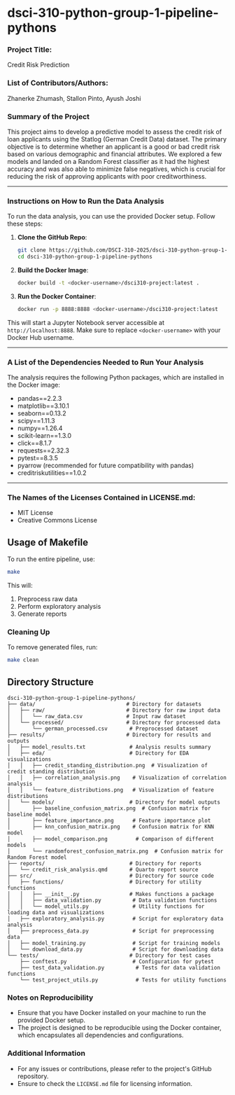 # dsci-310-python-group-1-pipeline-pythons

### Project Title: 
Credit Risk Prediction

### List of Contributors/Authors: 
Zhanerke Zhumash, Stallon Pinto, Ayush Joshi

### Summary of the Project 
This project aims to develop a predictive model to assess the credit risk of loan applicants using the Statlog (German Credit Data) dataset. The primary objective is to determine whether an applicant is a good or bad credit risk based on various demographic and financial attributes. We explored a few models and landed on a Random Forest classifier as it had the highest accuracy and was also able to minimize false negatives, which is crucial for reducing the risk of approving applicants with poor creditworthiness.

___

### Instructions on How to Run the Data Analysis
To run the data analysis, you can use the provided Docker setup. Follow these steps:

1. **Clone the GitHub Repo**:
    ```bash
    git clone https://github.com/DSCI-310-2025/dsci-310-python-group-1-pipeline-pythons.git
    cd dsci-310-python-group-1-pipeline-pythons
    ```

2. **Build the Docker Image**:
   ```bash
   docker build -t <docker-username>/dsci310-project:latest .
   ```

3. **Run the Docker Container**:
   ```bash
   docker run -p 8888:8888 <docker-username>/dsci310-project:latest 
   ```

This will start a Jupyter Notebook server accessible at `http://localhost:8888`. Make sure to replace `<docker-username>` with your Docker Hub username.

___

### A List of the Dependencies Needed to Run Your Analysis
The analysis requires the following Python packages, which are installed in the Docker image:
- pandas==2.2.3
- matplotlib==3.10.1
- seaborn==0.13.2
- scipy==1.11.3
- numpy==1.26.4
- scikit-learn==1.3.0
- click==8.1.7
- requests==2.32.3
- pytest==8.3.5
- pyarrow (recommended for future compatibility with pandas)
- creditriskutilities==1.0.2

___

### The Names of the Licenses Contained in LICENSE.md:
- MIT License
- Creative Commons License 

## Usage of Makefile
To run the entire pipeline, use:
```bash
make 
```
This will:
1. Preprocess raw data
2. Perform exploratory analysis
3. Generate reports

### Cleaning Up
To remove generated files, run:
```bash
make clean
```

## Directory Structure
```
dsci-310-python-group-1-pipeline-pythons/
├── data/                             # Directory for datasets
│   ├── raw/                          # Directory for raw input data
│   │   └── raw_data.csv              # Input raw dataset
│   └── processed/                    # Directory for processed data
│       └── german_processed.csv       # Preprocessed dataset
├── results/                          # Directory for results and outputs
│   ├── model_results.txt              # Analysis results summary
│   ├── eda/                           # Directory for EDA visualizations
│   │   ├── credit_standing_distribution.png  # Visualization of credit standing distribution
│   │   ├── correlation_analysis.png    # Visualization of correlation analysis
│   │   └── feature_distributions.png   # Visualization of feature distributions
│   └── models/                        # Directory for model outputs
│       ├── baseline_confusion_matrix.png  # Confusion matrix for baseline model
│       ├── feature_importance.png      # Feature importance plot
│       ├── knn_confusion_matrix.png    # Confusion matrix for KNN model
│       ├── model_comparison.png         # Comparison of different models
│       └── randomforest_confusion_matrix.png  # Confusion matrix for Random Forest model
├── reports/                           # Directory for reports
│   └── credit_risk_analysis.qmd       # Quarto report source
├── src/                               # Directory for source code
│   ├── functions/                     # Directory for utility functions
│   │   ├── __init__.py                # Makes functions a package
│   │   ├── data_validation.py          # Data validation functions
│   │   └── model_utils.py              # Utility functions for loading data and visualizations
│   ├── exploratory_analysis.py         # Script for exploratory data analysis
│   ├── preprocess_data.py              # Script for preprocessing data
│   ├── model_training.py               # Script for training models
│   └── download_data.py                # Script for downloading data
└── tests/                             # Directory for test cases
    ├── conftest.py                     # Configuration for pytest
    ├── test_data_validation.py          # Tests for data validation functions
    └── test_project_utils.py            # Tests for utility functions
```

### Notes on Reproducibility
- Ensure that you have Docker installed on your machine to run the provided Docker setup.
- The project is designed to be reproducible using the Docker container, which encapsulates all dependencies and configurations.

### Additional Information
- For any issues or contributions, please refer to the project's GitHub repository.
- Ensure to check the `LICENSE.md` file for licensing information.

